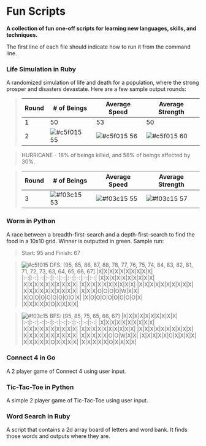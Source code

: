 # Fun Scripts
**A collection of fun one-off scripts for learning new languages, skills, and techniques.**

The first line of each file should indicate how to run it from the command line.

### Life Simulation in Ruby
A randomized simulation of life and death for a population, where the strong prosper and disasters devastate. Here are a few sample output rounds:
> Round | # of Beings | Average Speed | Average Strength
> ---|---|---|---
> 1 | 50 | 53 | 50
> 2 | ![#c5f015](https://placehold.co/15x15/006400/006400.png) 55 | ![#c5f015](https://placehold.co/15x15/006400/006400.png) 56 | ![#c5f015](https://placehold.co/15x15/006400/006400.png) 60  

> HURRICANE - 18% of beings killed, and 58% of beings affected by 30%.

> Round | # of Beings | Average Speed | Average Strength
> ---|---|---|---
> 3 | ![#f03c15](https://placehold.co/15x15/8B0000/8B0000.png) 53 | ![#f03c15](https://placehold.co/15x15/8B0000/8B0000.png) 55 | ![#f03c15](https://placehold.co/15x15/8B0000/8B0000.png) 57

### Worm in Python
A race between a breadth-first-search and a depth-first-search to find the food in a 10x10 grid. Winner is outputted in green.
Sample run:
> Start: 95 and Finish: 67

> ![#c5f015](https://placehold.co/15x15/006400/006400.png) DFS: [95, 85, 86, 87, 88, 78, 77, 76, 75, 74, 84, 83, 82, 81, 71, 72, 73, 63, 64, 65, 66, 67]
> |X|X|X|X|X|X|X|X|X|X|
> |:-:|:-:|:-:|:-:|:-:|:-:|:-:|:-:|:-:|:-:|
> |X|X|X|X|X|X|X|X|X|X|
> |X|X|X|X|X|X|X|X|X|X|
> |X|X|X|X|X|X|X|X|X|X|
> |X|X|X|X|X|X|X|X|X|X|
> |X|X|X|X|X|X|X|X|X|X|
> |X|X|X|O|O|O|O|W|X|X|
> |X|O|O|O|O|O|O|O|O|X|
> |X|O|O|O|O|O|O|O|O|X|
> |X|X|X|X|X|O|X|X|X|X|

> ![#f03c15](https://placehold.co/15x15/8B0000/8B0000.png) BFS: [95, 85, 75, 65, 66, 67]
> |X|X|X|X|X|X|X|X|X|X|
> |:-:|:-:|:-:|:-:|:-:|:-:|:-:|:-:|:-:|:-:|
> |X|X|X|X|X|X|X|X|X|X|
> |X|X|X|X|X|X|X|X|X|X|
> |X|X|X|X|X|X|X|X|X|X|
> |X|X|X|X|X|X|X|X|X|X|
> |X|X|X|X|X|X|X|X|X|X|
> |X|X|X|X|X|O|O|W|X|X|
> |X|X|X|X|X|O|X|X|X|X|
> |X|X|X|X|X|O|X|X|X|X|
> |X|X|X|X|X|O|X|X|X|X|

### Connect 4 in Go
A 2 player game of Connect 4 using user input.

### Tic-Tac-Toe in Python
A simple 2 player game of Tic-Tac-Toe using user input.

### Word Search in Ruby
A script that contains a 2d array board of letters and word bank. It finds those words and outputs where they are.